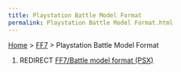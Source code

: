 ```yaml
---
title: Playstation Battle Model Format
permalink: Playstation Battle Model Format.html
---
```


[Home](../Main%20Page.md) > [FF7](../FF7.md) > Playstation Battle Model Format

1.  REDIRECT [FF7/Battle model format (PSX)][]

  [FF7/Battle model format (PSX)]: Battle%20model%20format%20(PSX).md
    "wikilink"
